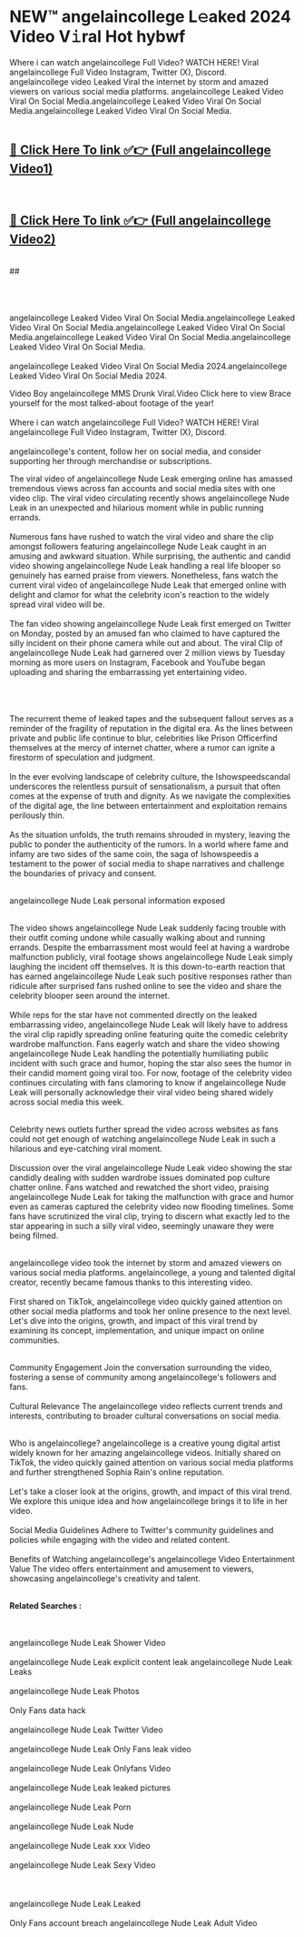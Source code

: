 
# NEW™ angelaincollege L𝚎aked 2024 Video V𝚒ral Hot hybwf

Where i can watch angelaincollege Full Video? WATCH HERE! Viral angelaincollege Full Video Instagram, Twitter (X), Discord. <br>
angelaincollege video Leaked Viral the internet by storm and amazed viewers on various social media platforms. angelaincollege Leaked Video Viral On Social Media.angelaincollege Leaked Video Viral On Social Media.angelaincollege Leaked Video Viral On Social Media.<br>
 <br>

##  <a href="https://clipsfans.site?title=angelaincollege&ref=git">🔴 Click Here To link ✅👉 (Full angelaincollege Video1) </a><br>
  <br>

##  <a href="https://clipsfans.site?title=angelaincollege&ref=git">🔴 Click Here To link ✅👉 (Full angelaincollege Video2)</a><br>
  <br>
  ##


  <br>

  <br>

<br><br>
angelaincollege Leaked Video Viral On Social Media.angelaincollege Leaked Video Viral On Social Media.angelaincollege Leaked Video Viral On Social Media.angelaincollege Leaked Video Viral On Social Media.angelaincollege Leaked Video Viral On Social Media.
<br><br>
angelaincollege Leaked Video Viral On Social Media 2024.angelaincollege Leaked Video Viral On Social Media 2024.


Video Boy angelaincollege MMS Drunk Viral.Video Click here to view Brace yourself for the most talked-about footage of the year!
<br><br>
Where i can watch angelaincollege Full Video? WATCH HERE! Viral angelaincollege Full Video Instagram, Twitter (X), Discord.
<br><br>
angelaincollege's content, follow her on social media, and consider supporting her through merchandise or subscriptions.


The viral video of angelaincollege Nude Leak emerging online has amassed tremendous views across fan accounts and social media sites with one video clip. The viral video circulating recently shows angelaincollege Nude Leak in an unexpected and hilarious moment while in public running errands.
<br><br>
Numerous fans have rushed to watch the viral video and share the clip amongst followers featuring angelaincollege Nude Leak caught in an amusing and awkward situation. While surprising, the authentic and candid video showing angelaincollege Nude Leak handling a real life blooper so genuinely has earned praise from viewers. Nonetheless, fans watch the current viral video of angelaincollege Nude Leak that emerged online with delight and clamor for what the celebrity icon's reaction to the widely spread viral video will be.
<br><br>
The fan video showing angelaincollege Nude Leak first emerged on Twitter on Monday, posted by an amused fan who claimed to have captured the silly incident on their phone camera while out and about. The viral Clip of angelaincollege Nude Leak had garnered over 2 million views by Tuesday morning as more users on Instagram, Facebook and YouTube began uploading and sharing the embarrassing yet entertaining video.
<br><br>


<br><br>
The recurrent theme of leaked tapes and the subsequent fallout serves as a reminder of the fragility of reputation in the digital era. As the lines between private and public life continue to blur, celebrities like Prison Officerfind themselves at the mercy of internet chatter, where a rumor can ignite a firestorm of speculation and judgment.
<br><br>
In the ever evolving landscape of celebrity culture, the Ishowspeedscandal underscores the relentless pursuit of sensationalism, a pursuit that often comes at the expense of truth and dignity. As we navigate the complexities of the digital age, the line between entertainment and exploitation remains perilously thin.
<br><br>
As the situation unfolds, the truth remains shrouded in mystery, leaving the public to ponder the authenticity of the rumors. In a world where fame and infamy are two sides of the same coin, the saga of Ishowspeedis a testament to the power of social media to shape narratives and challenge the boundaries of privacy and consent.
<br><br>





angelaincollege Nude Leak personal information exposed
<br><br>



The video shows angelaincollege Nude Leak suddenly facing trouble with their outfit coming undone while casually walking about and running errands. Despite the embarrassment most would feel at having a wardrobe malfunction publicly, viral footage shows angelaincollege Nude Leak simply laughing the incident off themselves. It is this down-to-earth reaction that has earned angelaincollege Nude Leak such positive responses rather than ridicule after surprised fans rushed online to see the video and share the celebrity blooper seen around the internet.
<br><br>
While reps for the star have not commented directly on the leaked embarrassing video, angelaincollege Nude Leak will likely have to address the viral clip rapidly spreading online featuring quite the comedic celebrity wardrobe malfunction. Fans eagerly watch and share the video showing angelaincollege Nude Leak handling the potentially humiliating public incident with such grace and humor, hoping the star also sees the humor in their candid moment going viral too. For now, footage of the celebrity video continues circulating with fans clamoring to know if angelaincollege Nude Leak will personally acknowledge their viral video being shared widely across social media this week.
<br><br>

Celebrity news outlets further spread the video across websites as fans could not get enough of watching angelaincollege Nude Leak in such a hilarious and eye-catching viral moment.
<br><br>
Discussion over the viral angelaincollege Nude Leak video showing the star candidly dealing with sudden wardrobe issues dominated pop culture chatter online. Fans watched and rewatched the short video, praising angelaincollege Nude Leak for taking the malfunction with grace and humor even as cameras captured the celebrity video now flooding timelines. Some fans have scrutinized the viral clip, trying to discern what exactly led to the star appearing in such a silly viral video, seemingly unaware they were being filmed.
<br><br>


angelaincollege video took the internet by storm and amazed viewers on various social media platforms. angelaincollege, a young and talented digital creator, recently became famous thanks to this interesting video.
<br><br>
First shared on TikTok, angelaincollege video quickly gained attention on other social media platforms and took her online presence to the next level. Let's dive into the origins, growth, and impact of this viral trend by examining its concept, implementation, and unique impact on online communities.
<br><br>

Community Engagement Join the conversation surrounding the video, fostering a sense of community among angelaincollege's followers and fans.
<br><br>
Cultural Relevance The angelaincollege video reflects current trends and interests, contributing to broader cultural conversations on social media.
<br><br>




Who is angelaincollege? angelaincollege is a creative young digital artist widely known for her amazing angelaincollege videos. Initially shared on TikTok, the video quickly gained attention on various social media platforms and further strengthened Sophia Rain's online reputation.
<br><br>
Let's take a closer look at the origins, growth, and impact of this viral trend. We explore this unique idea and how angelaincollege brings it to life in her video.
<br><br>
Social Media Guidelines Adhere to Twitter's community guidelines and policies while engaging with the video and related content.
<br><br>
Benefits of Watching angelaincollege's angelaincollege Video Entertainment Value The video offers entertainment and amusement to viewers, showcasing angelaincollege's creativity and talent.
<br><br>




<strong>Related Searches :</strong>

<br><br>
angelaincollege Nude Leak Shower Video
<br><br>
angelaincollege Nude Leak explicit content leak
angelaincollege Nude Leak Leaks
<br><br>
angelaincollege Nude Leak Photos
<br><br>
Only Fans data hack
<br><br>
angelaincollege Nude Leak Twitter Video
<br><br>
angelaincollege Nude Leak Only Fans leak video
<br><br>
angelaincollege Nude Leak Onlyfans Video
<br><br>
angelaincollege Nude Leak leaked pictures
<br><br>
angelaincollege Nude Leak Porn
<br><br>
angelaincollege Nude Leak Nude
<br><br>
angelaincollege Nude Leak xxx Video
<br><br>
angelaincollege Nude Leak Sexy Video
<br><br>
<br><br>
angelaincollege Nude Leak Leaked
<br><br>
Only Fans account breach
angelaincollege Nude Leak Adult Video
<br><br>